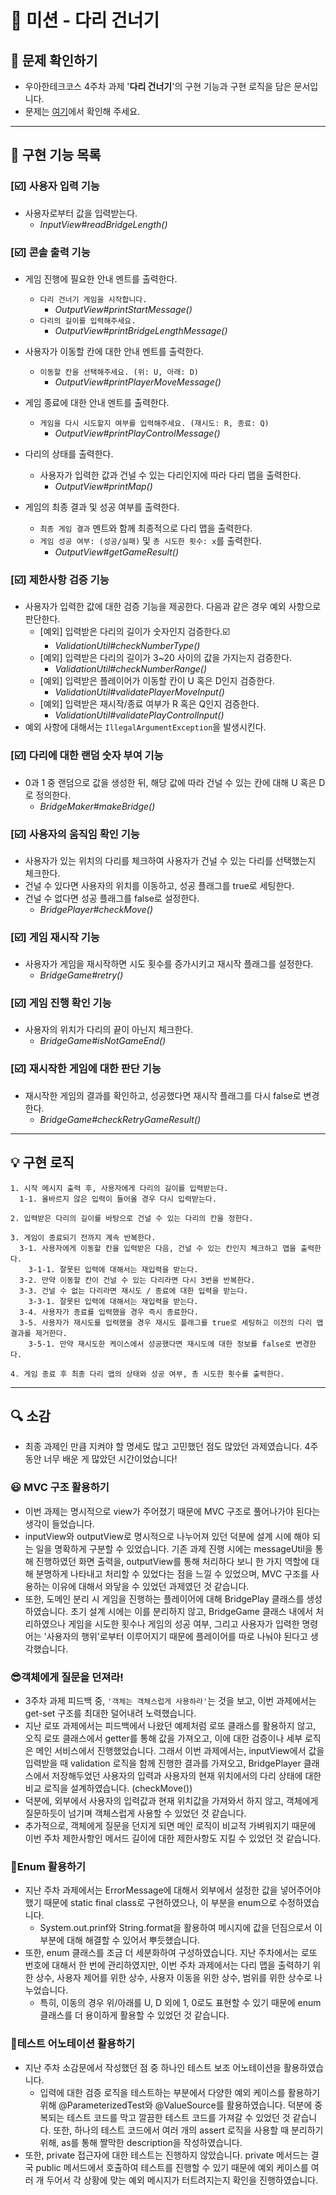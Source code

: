 # 🚗 미션 - 다리 건너기


## 👀 문제 확인하기
- 우아한테크코스 4주차 과제 '**다리 건너기**'의 구현 기능과 구현 로직을 담은 문서입니다.
- 문제는 [여기](https://github.com/woowacourse-precourse/java-bridge)에서 확인해 주세요.

---

## 🌟 구현 기능 목록

### [☑️] 사용자 입력 기능
- 사용자로부터 값을 입력받는다.
  - *InputView#readBridgeLength()*

### [☑️] 콘솔 출력 기능
- 게임 진행에 필요한 안내 멘트를 출력한다.
  - `다리 건너기 게임을 시작합니다.`
    - *OutputView#printStartMessage()*
  - `다리의 길이를 입력해주세요.`
    - *OutputView#printBridgeLengthMessage()*

- 사용자가 이동할 칸에 대한 안내 멘트를 출력한다.
  - `이동할 칸을 선택해주세요. (위: U, 아래: D)`
    - *OutputView#printPlayerMoveMessage()*

- 게임 종료에 대한 안내 멘트를 출력한다.
  - `게임을 다시 시도할지 여부를 입력해주세요. (재시도: R, 종료: Q)`
    - *OutputView#printPlayControlMessage()*

- 다리의 상태를 출력한다.
  - 사용자가 입력한 값과 건널 수 있는 다리인지에 따라 다리 맵을 출력한다.
    - *OutputView#printMap()*

- 게임의 최종 결과 및 성공 여부를 출력한다.
  - `최종 게임 결과` 멘트와 함께 최종적으로 다리 맵을 출력한다.
  - `게임 성공 여부: (성공/실패)` 및 `총 시도한 횟수: x`를 출력한다.
    - *OutputView#getGameResult()*

### [☑️] 제한사항 검증 기능
- 사용자가 입력한 값에 대한 검증 기능을 제공한다. 다음과 같은 경우 예외 사항으로 판단한다.
  - [예외] 입력받은 다리의 길이가 숫자인지 검증한다.☑️
    - *ValidationUtil#checkNumberType()*
  - [예외] 입력받은 다리의 길이가 3~20 사이의 값을 가지는지 검증한다.
    - *ValidationUtil#checkNumberRange()*
  - [예외] 입력받은 플레이어가 이동할 칸이 U 혹은 D인지 검증한다.
    - *ValidationUtil#validatePlayerMoveInput()*
  - [예외] 입력받은 재시작/종료 여부가 R 혹은 Q인지 검증한다. 
    - *ValidationUtil#validatePlayControlInput()*
- 예외 사항에 대해서는 `IllegalArgumentException`을 발생시킨다.

### [☑️] 다리에 대한 랜덤 숫자 부여 기능
- 0과 1 중 랜덤으로 값을 생성한 뒤, 해당 값에 따라 건널 수 있는 칸에 대해 U 혹은 D로 정의한다.
  - *BridgeMaker#makeBridge()*

### [☑️] 사용자의 움직임 확인 기능
- 사용자가 있는 위치의 다리를 체크하여 사용자가 건널 수 있는 다리를 선택했는지 체크한다.
- 건널 수 있다면 사용자의 위치를 이동하고, 성공 플래그를 true로 세팅한다. 
- 건널 수 없다면 성공 플래그를 false로 설정한다.
  - *BridgePlayer#checkMove()*

### [☑️] 게임 재시작 기능
- 사용자가 게임을 재시작하면 시도 횟수를 증가시키고 재시작 플래그를 설정한다.
  - *BridgeGame#retry()*

### [☑️] 게임 진행 확인 기능
- 사용자의 위치가 다리의 끝이 아닌지 체크한다.
  - *BridgeGame#isNotGameEnd()*

### [☑️] 재시작한 게임에 대한 판단 기능
- 재시작한 게임의 결과를 확인하고, 성공했다면 재시작 플래그를 다시 false로 변경한다.
  - *BridgeGame#checkRetryGameResult()*

---

## 💡 구현 로직
~~~
1. 시작 메시지 출력 후, 사용자에게 다리의 길이를 입력받는다.
  1-1. 올바르지 않은 입력이 들어올 경우 다시 입력받는다.
  
2. 입력받은 다리의 길이를 바탕으로 건널 수 있는 다리의 칸을 정한다.

3. 게임이 종료되기 전까지 계속 반복한다.
  3-1. 사용자에게 이동할 칸을 입력받은 다음, 건널 수 있는 칸인지 체크하고 맵을 출력한다.
    3-1-1. 잘못된 입력에 대해서는 재입력을 받는다.
  3-2. 만약 이동할 칸이 건널 수 있는 다리라면 다시 3번을 반복한다.
  3-3. 건널 수 없는 다리라면 재시도 / 종료에 대한 입력을 받는다.
    3-3-1. 잘못된 입력에 대해서는 재입력을 받는다.
  3-4. 사용자가 종료를 입력했을 경우 즉시 종료한다. 
  3-5. 사용자가 재시도를 입력했을 경우 재시도 플래그를 true로 세팅하고 이전의 다리 맵 결과를 제거한다.
    3-5-1. 만약 재시도한 케이스에서 성공했다면 재시도에 대한 정보를 false로 변경한다.

4. 게임 종료 후 최종 다리 맵의 상태와 성공 여부, 총 시도한 횟수를 출력한다.
~~~

---

## 🔍 소감
- 최종 과제인 만큼 지켜야 할 명세도 많고 고민했던 점도 많았던 과제였습니다. 4주 동안 너무 배운 게 많았던 시간이었습니다! 

### 😃 MVC 구조 활용하기 
- 이번 과제는 명시적으로 view가 주어졌기 때문에 MVC 구조로 풀어나가야 된다는 생각이 들었습니다. 
- inputView와 outputView로 명시적으로 나누어져 있던 덕분에 설계 시에 해야 되는 일을 명확하게 구분할 수 있었습니다.
기존 과제 진행 시에는 messageUtil을 통해 진행하였던 화면 출력을, outputView를 통해 처리하다 보니 한 가지 역할에 대해 분명하게 나타내고 처리할 수 있었다는 점을 느낄 수 있었으며,
MVC 구조를 사용하는 이유에 대해서 와닿을 수 있었던 과제였던 것 같습니다.
- 또한, 도메인 분리 시 게임을 진행하는 플레이어에 대해 BridgePlay 클래스를 생성하였습니다. 초기 설계 시에는 이를 분리하지 않고, BridgeGame 클래스 내에서 처리하였으나
게임을 시도한 횟수나 게임의 성공 여부, 그리고 사용자가 입력한 명령어는 '사용자의 행위'로부터 이루어지기 때문에 플레이어를 따로 나눠야 된다고 생각했습니다. 

### 😎객체에게 질문을 던져라!
- 3주차 과제 피드백 중, `'객체는 객체스럽게 사용하라'`는 것을 보고, 이번 과제에서는 get-set 구조를 최대한 덜어내려 노력했습니다.
- 지난 로또 과제에서는 피드백에서 나왔던 예제처럼 로또 클래스를 활용하지 않고, 오직 로또 클래스에서 getter를 통해 값을 가져오고, 이에 대한 검증이나 세부 로직은
메인 서비스에서 진행했었습니다. 그래서 이번 과제에서는, inputView에서 값을 입력받을 때 validation 로직을 함께 진행한 결과를 가져오고,
BridgePlayer 클래스에서 저장해두었던 사용자의 입력과 사용자의 현재 위치에서의 다리 상태에 대한 비교 로직을 설계하였습니다. (checkMove())
- 덕분에, 외부에서 사용자의 입력값과 현재 위치값을 가져와서 하지 않고, 객체에게 질문하듯이 넘기며 객체스럽게 사용할 수 있었던 것 같습니다.
- 추가적으로, 객체에게 질문을 던지게 되면 메인 로직이 비교적 가벼워지기 때문에 이번 주차 제한사항인 메서드 길이에 대한 제한사항도 지킬 수 있었던 것 같습니다.

### 🧐Enum 활용하기
- 지난 주차 과제에서는 ErrorMessage에 대해서 외부에서 설정한 값을 넣어주어야 했기 때문에 static final class로 구현하였으나, 이 부분을 enum으로 수정하였습니다.
  - System.out.prinf와 String.format을 활용하여 메시지에 값을 던짐으로서 이 부분에 대해 해결할 수 있어서 뿌듯했습니다.
- 또한, enum 클래스를 조금 더 세분화하여 구성하였습니다. 지난 주차에서는 로또 번호에 대해서 한 번에 관리하였지만, 
이번 주차 과제에서는 다리 맵을 출력하기 위한 상수, 사용자 제어를 위한 상수, 사용자 이동을 위한 상수, 범위를 위한 상수로 나누었습니다. 
  - 특히, 이동의 경우 위/아래를 U, D 외에 1, 0로도 표현할 수 있기 때문에 enum 클래스를 더 용이하게 활용할 수 있었던 것 같습니다.

### 🥺테스트 어노테이션 활용하기
- 지난 주차 소감문에서 작성했던 점 중 하나인 테스트 보조 어노테이션을 활용하였습니다.
  - 입력에 대한 검증 로직을 테스트하는 부분에서 다양한 예외 케이스를 활용하기 위해 @ParameterizedTest와 @ValueSource를 활용하였습니다. 
덕분에 중복되는 테스트 코드를 막고 깔끔한 테스트 코드를 가져갈 수 있었던 것 같습니다. 
또한, 하나의 테스트 코드에서 여러 개의 assert 로직을 사용할 때 분리하기 위해, as를 통해 짤막한 description을 작성하였습니다. 
- 또한, private 접근자에 대한 테스트는 진행하지 않았습니다. private 메서드는 결국 public 메서드에서 호출하여 테스트를 진행할 수 있기 때문에
예외 케이스를 여러 개 두어서 각 상황에 맞는 예외 메시지가 터트려지는지 확인을 진행하였습니다.